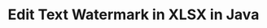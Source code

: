 ---
############################# Static ############################
layout: "autogen"
draft: false
path: "watermark/java/edit/text/xlsx/"
otherformats: PDF WORD EXCEL IMAGE VISIO DOC DOT DOCX DOCM DOTX DOTM RTF TXT XLSM XLTM XLT XLTX XLS XLSB XLAM SXC PPTX PPTM PPSX PPSM POTM POT POTX PPT PPS ODT BMP GIF JPEG JP2 PNG TIFF WEBP VSD VDX VSDX VSTX VSX VSSX VSDM VSSM VSTM VTX VDW VSS VST

############################# Head ############################
head_title: "Edit Text Watermark in XLSX in Java"
head_description: "Java library to edit a found text watermark in a XLSX file in Java applications using GroupDocs.Watermark API for Java."

############################# Header ############################
title: "Edit Text Watermark in XLSX in Java"
description: "Search & modify a found text watermark in a XLSX document with formatting within Java & J2SE applications. Manage the watermark size, font type, rotation angle and position of the watermark on the document pages, as you may need."

############################# SubMenu ############################
submenu:
    enable: true

############################# About ############################
about:
    enable: true
    title: "GroupDocs.Watermark for Java API"
    content: |
        GroupDocs.Watermark for Java is a complete watermarks management solution for Java applications. Developers can quickly perform watermarks manipulation operations like; add, edit, search and delete different types of watermarks from within documents of all popular file formats. It supports working with text and image watermarks in a variety of documents including PDF, Microsoft Word, Excel, PowerPoint, Visio, Email and image formats.
        
        GroupDocs.Watermark APIs are well supported on all major operating systems and Java versions including J2SE 7.0 (1.7), J2SE 8.0 (1.8) and Java 10.

############################# Steps ############################
steps:
    enable: true
    title_left: "Edit Text Watermark in XLSX File in Java"
    content_left: |
        [GroupDocs.Watermark](https://products.groupdocs.com/watermark/java/) makes it easy for Java developers to edit text watermarks in their applications by implementing a few easy steps.

        *   Instantiate **Watermarker** with input XLSX document.
        *   Initialize **TextSearchCriteria** to search the text watermarks.
        *   Edit text of the found watermarks.
        *   Set watermark properties (font style, color etc).
        *   Save the newly watermarked document.
        
    title_right: "System Requirements"
    content_right: |
        Before executing the code example below, please make sure that you have the following prerequisites installled on your system.

        *   Operating Systems: Microsoft Windows, Linux, MacOS
        *   Development Environments: NetBeans, IntelliJ IDEA, Eclipse
        *   Frameworks: Java 7 (1.7) and above
        *   Download the latest version of GroupDocs.Watermark for Java from [Maven](https://repository.groupdocs.com/webapp/#/artifacts/browse/tree/General/repo/com/groupdocs/groupdocs-watermark)
        
    code: |
        ```cs
        // Find & update text watermark with formatting in a XLSX in Java applications
        // Instantiate Watermarker with input XLSX document
        Watermarker watermarker = new Watermarker(input.xlsx))
        
        // Initialize the TextSearchCriteria to find the text watermarks
        TextSearchCriteria searchCriteria = new TextSearchCriteria("test", false);
        PossibleWatermarkCollection watermarks = watermarker.search(searchCriteria);
        for (PossibleWatermark watermark : watermarks)
        {
            try
            {
                // Edit text and set watermark properties
                watermark.getFormattedTextFragments().clear();
                watermark.getFormattedTextFragments().add("passed", new Font("Calibri", 19, FontStyle.Bold), Color.getRed(), Color.getAqua());
            }
            catch (Exception e)
            {
                // Found entity may not support text editing
                // Passed arguments can have inappropriate value
                // Process such cases here
            }
        }
            
        // Save the watermarked document
        watermarker.save(output.xlsx);

        watermarker.close();
        ```        

demos:
    enable: true
        

about_formats:
    enable: true


more_formats:
    enable: true


back_to_top:
    enable: true
---